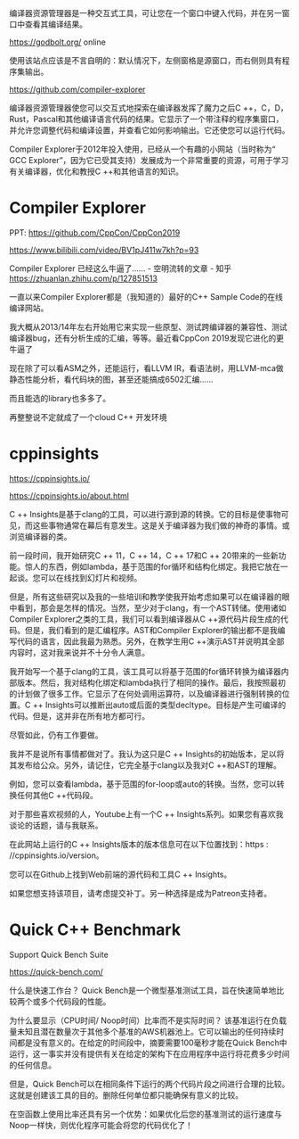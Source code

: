 编译器资源管理器是一种交互式工具，可让您在一个窗口中键入代码，并在另一窗口中查看其编译结果。

https://godbolt.org/ online


使用该站点应该是不言自明的：默认情况下，左侧窗格是源窗口，而右侧则具有程序集输出。

https://github.com/compiler-explorer

编译器资源管理器使您可以交互式地探索在编译器发挥了魔力之后C ++，C，D，Rust，Pascal和其他编译语言代码的结果。它显示了一个带注释的程序集窗口，并允许您调整代码和编译设置，并查看它如何影响输出。它还使您可以运行代码。

Compiler Explorer于2012年投入使用，已经从一个有趣的小网站（当时称为“ GCC Explorer”，因为它已受其支持）发展成为一个非常重要的资源，可用于学习有关编译器，优化和教授C ++和其他语言的知识。





# Compiler Explorer
PPT: https://github.com/CppCon/CppCon2019

https://www.bilibili.com/video/BV1pJ411w7kh?p=93









Compiler Explorer 已经这么牛逼了…… - 空明流转的文章 - 知乎
https://zhuanlan.zhihu.com/p/127851513

一直以来Compiler Explorer都是（我知道的）最好的C++ Sample Code的在线编译网站。

我大概从2013/14年左右开始用它来实现一些原型、测试跨编译器的兼容性、测试编译器bug，还有分析生成的汇编，等等。最近看CppCon 2019发现它进化的更牛逼了




现在除了可以看ASM之外，还能运行，看LLVM IR，看语法树，用LLVM-mca做静态性能分析，看代码块的图，甚至还能搞成6502汇编……

而且能选的library也多多了。



再整整说不定就成了一个cloud C++ 开发环境







# cppinsights

https://cppinsights.io/



https://cppinsights.io/about.html




C ++ Insights是基于clang的工具，可以进行源到源的转换。它的目标是使事物可见，而这些事物通常在幕后有意发生。这是关于编译器为我们做的神奇的事情。或浏览编译器的类。

前一段时间，我开始研究C ++ 11，C ++ 14，C ++ 17和C ++ 20带来的一些新功能。惊人的东西，例如lambda，基于范围的for循环和结构化绑定。我把它放在一起谈。您可以在线找到幻灯片和视频。

但是，所有这些研究以及我的一些培训和教学使我开始考虑如果可以在编译器的眼中看到，那会是怎样的情况。当然，至少对于clang，有一个AST转储。使用诸如Compiler Explorer之类的工具，我们可以看到编译器从C ++源代码片段生成的代码。但是，我们看到的是汇编程序。AST和Compiler Explorer的输出都不是我编写代码的语言，因此我最为熟悉。另外，在教学生用C ++演示AST并说明其全部内容时，这对我来说并不十分令人满意。

我开始写一个基于clang的工具，该工具可以将基于范围的for循环转换为编译器内部版本。然后，我对结构化绑定和lambda执行了相同的操作。最后，我按照最初的计划做了很多工作。它显示了在何处调用运算符，以及编译器进行强制转换的位置。C ++ Insights可以推断出auto或后面的类型decltype。目标是产生可编译的代码。但是，这并非在所有地方都可行。

尽管如此，仍有工作要做。

我并不是说所有事情都做对了。我认为这只是C ++ Insights的初始版本，足以将其发布给公众。另外，请记住，它完全基于clang以及我对C ++和AST的理解。

例如，您可以查看lambda，基于范围的for-loop或auto的转换。当然，您可以转换任何其他C ++代码段。

对于那些喜欢视频的人，Youtube上有一个C ++ Insights系列。如果您有喜欢我谈论的话题，请与我联系。

在此网站上运行的C ++ Insights版本的版本信息可在以下位置找到：https : //cppinsights.io/version。

您可以在Github上找到Web前端的源代码和工具C ++ Insights。

如果您想支持该项目，请考虑提交补丁。另一种选择是成为Patreon支持者。














# Quick C++ Benchmark
Support Quick Bench Suite

https://quick-bench.com/



什么是快速工作台？
Quick Bench是一个微型基准测试工具，旨在快速简单地比较两个或多个代码段的性能。

为什么要显示（CPU时间/ Noop时间）比率而不是实际时间？
该基准运行在负载量未知且潜在数量次于其他多个基准的AWS机器池上。它可以输出的任何持续时间都是没有意义的。在给定的时间段中，摘要需要100毫秒才能在Quick Bench中运行，这一事实并没有提供有关在给定的架构下在应用程序中运行将花费多少时间的任何信息。

但是，Quick Bench可以在相同条件下运行的两个代码片段之间进行合理的比较。这就是创建该工具的目的。删除任何单位都只能确保有意义的比较。

在空函数上使用比率还具有另一个优势：如果优化后您的基准测试的运行速度与Noop一样快，则优化程序可能会将您的代码优化了！





































